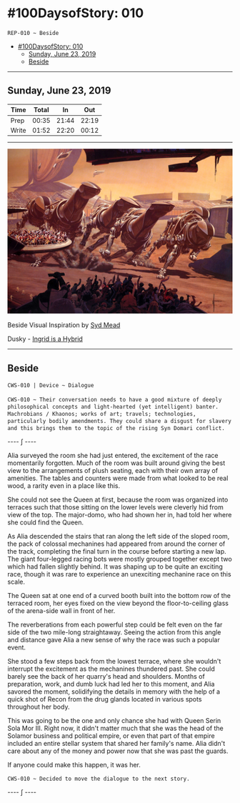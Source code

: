 # #100DaysofStory: 010

    REP-010 ~ Beside  

- [#100DaysofStory: 010](#100DaysofStory-010)
  - [Sunday, June 23, 2019](#Sunday-June-23-2019)
  - [Beside](#Beside)

---

## Sunday, June 23, 2019

| Time  | Total | In    | Out   |
| ----- | ----- | ----- | ----- |
| Prep  | 00:35 | 21:44 | 22:19 |
| Write | 01:52 | 22:20 | 00:12 |

---

![Beside Visual Inspiration by Syd Mead](beside.jpg)

Beside Visual Inspiration by [Syd Mead](http://sydmead.com/running-of-the-six-drgxx/)

Dusky - [Ingrid is a Hybrid](https://youtu.be/2nusu7fzvHg)

---

## Beside

    CWS-010 | Device ~ Dialogue

    CWS-010 ~ Their conversation needs to have a good mixture of deeply philosophical concepts and light-hearted (yet intelligent) banter. Machrobians / Khaonos; works of art; travels; technologies, particularly bodily amendments. They could share a disgust for slavery and this brings them to the topic of the rising Syn Domari conflict.

---- ∫ ----

Alia surveyed the room she had just entered, the excitement of the race momentarily forgotten. Much of the room was built around giving the best view to the arrangements of plush seating, each with their own array of amenities. The tables and counters were made from what looked to be real wood, a rarity even in a place like this.

She could not see the Queen at first, because the room was organized into terraces such that those sitting on the lower levels were cleverly hid from view of the top. The major-domo, who had shown her in, had told her where she could find the Queen.

As Alia descended the stairs that ran along the left side of the sloped room, the pack of colossal mechanines had appeared from around the corner of the track, completing the final turn in the course before starting a new lap. The giant four-legged racing bots were mostly grouped together except two which had fallen slightly behind. It was shaping up to be quite an exciting race, though it was rare to experience an unexciting mechanine race on this scale.

The Queen sat at one end of a curved booth built into the bottom row of the terraced room, her eyes fixed on the view beyond the floor-to-ceiling glass of the arena-side wall in front of her.

The reverberations from each powerful step could be felt even on the far side of the two mile-long straightaway. Seeing the action from this angle and distance gave Alia a new sense of why the race was such a popular event.

She stood a few steps back from the lowest terrace, where she wouldn't interrupt the excitement as the mechanines thundered past. She could barely see the back of her quarry's head and shoulders. Months of preparation, work, and dumb luck had led her to this moment, and Alia savored the moment, solidifying the details in memory with the help of a quick shot of Recon from the drug glands located in various spots throughout her body.

This was going to be the one and only chance she had with Queen Serin Sola Mor III. Right now, it didn't matter much that she was the head of the Solamor business and political empire, or even that part of that empire included an entire stellar system that shared her family's name. Alia didn't care about any of the money and power now that she was past the guards.

If anyone could make this happen, it was her.

    CWS-010 ~ Decided to move the dialogue to the next story.

---- ∫ ----
